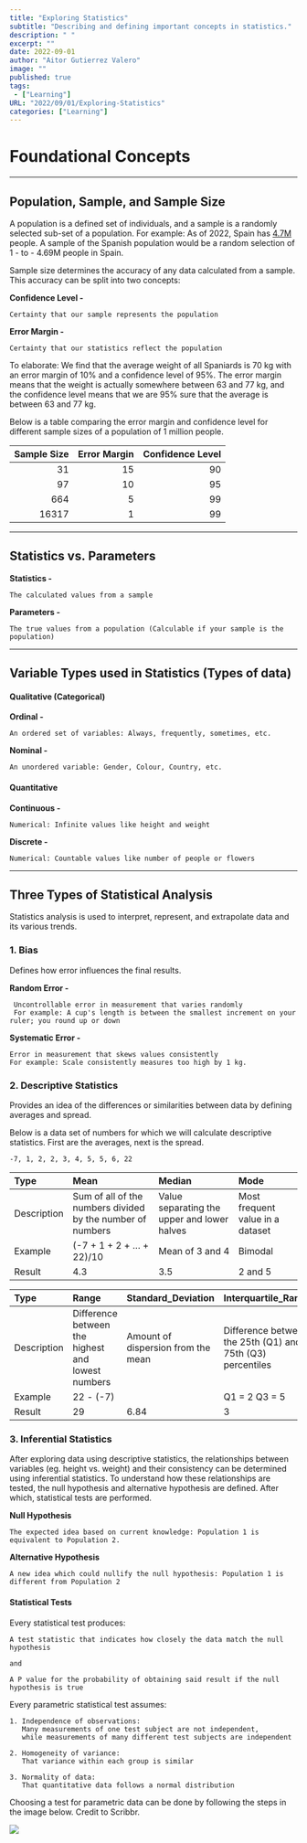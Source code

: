 ```yaml
---
title: "Exploring Statistics"
subtitle: "Describing and defining important concepts in statistics."
description: " "
excerpt: ""
date: 2022-09-01
author: "Aitor Gutierrez Valero"
image: ""
published: true
tags:
 - ["Learning"]
URL: "2022/09/01/Exploring-Statistics"
categories: ["Learning"]
---
```


# Foundational Concepts

------------------------------------------------------------------------

## Population, Sample, and Sample Size

A population is a defined set of individuals, and a sample is a randomly
selected sub-set of a population. For example: As of 2022, Spain has
[4.7M](https://www.ine.es/dyngs/INEbase/es/operacion.htm?c=Estadistica_C&cid=1254736176951&menu=ultiDatos&idp=1254735572981)
people. A sample of the Spanish population would be a random selection
of 1 - to - 4.69M people in Spain.

Sample size determines the accuracy of any data calculated from a
sample. This accuracy can be split into two concepts:

**Confidence Level -**

    Certainty that our sample represents the population

**Error Margin -**

    Certainty that our statistics reflect the population

To elaborate: We find that the average weight of all Spaniards is 70 kg
with an error margin of 10% and a confidence level of 95%. The error
margin means that the weight is actually somewhere between 63 and 77 kg,
and the confidence level means that we are 95% sure that the average is
between 63 and 77 kg.

Below is a table comparing the error margin and confidence level for
different sample sizes of a population of 1 million people.

| Sample Size | Error Margin | Confidence Level |
|------------:|-------------:|-----------------:|
|          31 |           15 |               90 |
|          97 |           10 |               95 |
|         664 |            5 |               99 |
|       16317 |            1 |               99 |

------------------------------------------------------------------------

## Statistics vs. Parameters

**Statistics -**

    The calculated values from a sample

**Parameters -**

    The true values from a population (Calculable if your sample is the population)

------------------------------------------------------------------------

## Variable Types used in Statistics (Types of data)

#### Qualitative (Categorical)

**Ordinal -**

    An ordered set of variables: Always, frequently, sometimes, etc.

**Nominal -**

    An unordered variable: Gender, Colour, Country, etc.

#### Quantitative

**Continuous -**

    Numerical: Infinite values like height and weight

**Discrete -**

    Numerical: Countable values like number of people or flowers

------------------------------------------------------------------------

## Three Types of Statistical Analysis

Statistics analysis is used to interpret, represent, and extrapolate
data and its various trends.

### 1. Bias

Defines how error influences the final results.

**Random Error -**

     Uncontrollable error in measurement that varies randomly
     For example: A cup's length is between the smallest increment on your ruler; you round up or down

**Systematic Error -**

    Error in measurement that skews values consistently
    For example: Scale consistently measures too high by 1 kg.

### 2. Descriptive Statistics

Provides an idea of the differences or similarities between data by
defining averages and spread.

Below is a data set of numbers for which we will calculate descriptive
statistics. First are the averages, next is the spread.

    -7, 1, 2, 2, 3, 4, 5, 5, 6, 22

| Type        | Mean                                                       | Median                                      | Mode                             |
|:------------|:-----------------------------------------------------------|:--------------------------------------------|:---------------------------------|
| Description | Sum of all of the numbers divided by the number of numbers | Value separating the upper and lower halves | Most frequent value in a dataset |
| Example     | (-7 + 1 + 2 + … + 22)/10                                   | Mean of 3 and 4                             | Bimodal                          |
| Result      | 4.3                                                        | 3.5                                         | 2 and 5                          |

| Type        | Range                                             | Standard_Deviation                 | Interquartile_Range                                        |
|:------------|:--------------------------------------------------|:-----------------------------------|:-----------------------------------------------------------|
| Description | Difference between the highest and lowest numbers | Amount of dispersion from the mean | Difference between the 25th (Q1) and 75th (Q3) percentiles |
| Example     | 22 - (-7)                                         |                                    | Q1 = 2 Q3 = 5                                              |
| Result      | 29                                                | 6.84                               | 3                                                          |

### 3. Inferential Statistics

After exploring data using descriptive statistics, the relationships
between variables (eg. height vs. weight) and their consistency can be
determined using inferential statistics. To understand how these
relationships are tested, the null hypothesis and alternative hypothesis
are defined. After which, statistical tests are performed.

**Null Hypothesis**

    The expected idea based on current knowledge: Population 1 is equivalent to Population 2.

**Alternative Hypothesis**

    A new idea which could nullify the null hypothesis: Population 1 is different from Population 2

#### Statistical Tests

Every statistical test produces:

    A test statistic that indicates how closely the data match the null hypothesis

    and

    A P value for the probability of obtaining said result if the null hypothesis is true

Every parametric statistical test assumes:

    1. Independence of observations:
       Many measurements of one test subject are not independent,
       while measurements of many different test subjects are independent
       
    2. Homogeneity of variance:
       That variance within each group is similar

    3. Normality of data:
       That quantitative data follows a normal distribution
       

Choosing a test for parametric data can be done by following the steps
in the image below. Credit to Scribbr.

![](https://cdn.scribbr.com/wp-content/uploads//2020/01/flowchart-for-choosing-a-statistical-test.png)